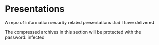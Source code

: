 # Presentations
A repo of information security related presentations that I have delivered

The compressed archives in this section will be protected with the password: infected
